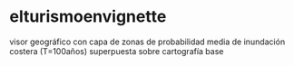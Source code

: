 # elturismoenvignette
 visor geográfico con capa de zonas de probabilidad media de inundación costera (T=100años) superpuesta sobre cartografía base
